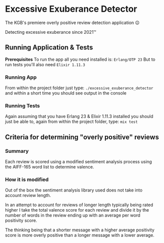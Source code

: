 # Excessive Exuberance Detector
The KGB's premiere overly positive review detection application 😉

Detecting excessive exuberance since 2021™️

## Running Application & Tests
__Prerequisites__
To run the app all you need installed is: `Erlang/OTP 23`
But to run tests you'll also need `Elixir 1.11.3`

### Running App
From within the project folder just type: `./excessive_exuberance_detector` and
within a short time you should see output in the console

### Running Tests
Again assuming that you have Erlang 23 & Elixir 1.11.3 installed you should just
be able to, again from within the project folder, type: `mix test`

## Criteria for determining "overly positive" reviews
### Summary
Each review is scored using a modified sentiment analysis process using the
AIFF-165 word list to determine valence.

### How it is modified
Out of the box the sentiment analysis library used does not take into account
review length.

In an attempt to account for reviews of longer length typically
being rated higher I take the total valence score for each review and divide it
by the number of words in the review ending up with an average per word
positivity score.

The thinking being that a shorter message with a higher
average positivity score is more overly positive than a longer message with a
lower average.
